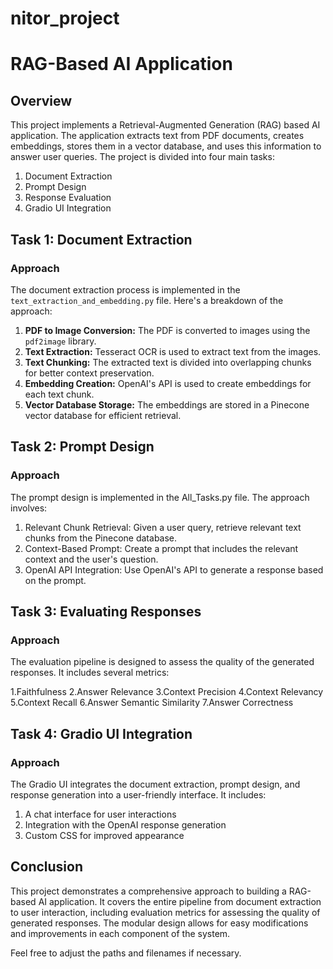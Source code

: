 # nitor_project
# RAG-Based AI Application

## Overview

This project implements a Retrieval-Augmented Generation (RAG) based AI application. The application extracts text from PDF documents, creates embeddings, stores them in a vector database, and uses this information to answer user queries. The project is divided into four main tasks:

1. Document Extraction
2. Prompt Design
3. Response Evaluation
4. Gradio UI Integration

## Task 1: Document Extraction

### Approach

The document extraction process is implemented in the `text_extraction_and_embedding.py` file. Here's a breakdown of the approach:

1. **PDF to Image Conversion:** The PDF is converted to images using the `pdf2image` library.
2. **Text Extraction:** Tesseract OCR is used to extract text from the images.
3. **Text Chunking:** The extracted text is divided into overlapping chunks for better context preservation.
4. **Embedding Creation:** OpenAI's API is used to create embeddings for each text chunk.
5. **Vector Database Storage:** The embeddings are stored in a Pinecone vector database for efficient retrieval.

## Task 2: Prompt Design

### Approach

The prompt design is implemented in the All_Tasks.py file. The approach involves:

1. Relevant Chunk Retrieval: Given a user query, retrieve relevant text chunks from the Pinecone database.
2. Context-Based Prompt: Create a prompt that includes the relevant context and the user's question.
3. OpenAI API Integration: Use OpenAI's API to generate a response based on the prompt.


## Task 3: Evaluating Responses

### Approach

The evaluation pipeline is designed to assess the quality of the generated responses. It includes several metrics:

1.Faithfulness
2.Answer Relevance
3.Context Precision
4.Context Relevancy
5.Context Recall
6.Answer Semantic Similarity
7.Answer Correctness


## Task 4: Gradio UI Integration

### Approach

The Gradio UI integrates the document extraction, prompt design, and response generation into a user-friendly interface. It includes:

1. A chat interface for user interactions
2. Integration with the OpenAI response generation
3. Custom CSS for improved appearance

## Conclusion

This project demonstrates a comprehensive approach to building a RAG-based AI application. It covers the entire pipeline from document extraction to user interaction, including evaluation metrics for assessing the quality of generated responses. The modular design allows for easy modifications and improvements in each component of the system.

Feel free to adjust the paths and filenames if necessary.

